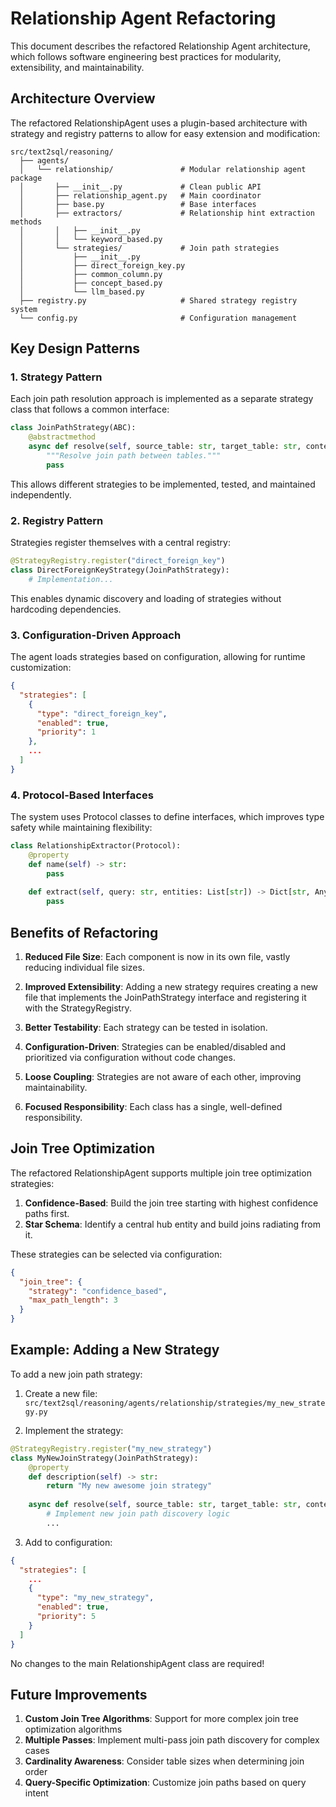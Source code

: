 # Relationship Agent Refactoring

This document describes the refactored Relationship Agent architecture, which follows software engineering best practices for modularity, extensibility, and maintainability.

## Architecture Overview

The refactored RelationshipAgent uses a plugin-based architecture with strategy and registry patterns to allow for easy extension and modification:

```
src/text2sql/reasoning/
  ├── agents/
  │   └── relationship/               # Modular relationship agent package
  │       ├── __init__.py             # Clean public API
  │       ├── relationship_agent.py   # Main coordinator
  │       ├── base.py                 # Base interfaces
  │       ├── extractors/             # Relationship hint extraction methods
  │       │   ├── __init__.py
  │       │   └── keyword_based.py
  │       └── strategies/             # Join path strategies 
  │           ├── __init__.py
  │           ├── direct_foreign_key.py
  │           ├── common_column.py
  │           ├── concept_based.py
  │           └── llm_based.py
  ├── registry.py                     # Shared strategy registry system
  └── config.py                       # Configuration management
```

## Key Design Patterns

### 1. Strategy Pattern

Each join path resolution approach is implemented as a separate strategy class that follows a common interface:

```python
class JoinPathStrategy(ABC):
    @abstractmethod
    async def resolve(self, source_table: str, target_table: str, context: Dict[str, Any]) -> Dict[str, Any]:
        """Resolve join path between tables."""
        pass
```

This allows different strategies to be implemented, tested, and maintained independently.

### 2. Registry Pattern

Strategies register themselves with a central registry:

```python
@StrategyRegistry.register("direct_foreign_key")
class DirectForeignKeyStrategy(JoinPathStrategy):
    # Implementation...
```

This enables dynamic discovery and loading of strategies without hardcoding dependencies.

### 3. Configuration-Driven Approach

The agent loads strategies based on configuration, allowing for runtime customization:

```json
{
  "strategies": [
    {
      "type": "direct_foreign_key",
      "enabled": true,
      "priority": 1
    },
    ...
  ]
}
```

### 4. Protocol-Based Interfaces

The system uses Protocol classes to define interfaces, which improves type safety while maintaining flexibility:

```python
class RelationshipExtractor(Protocol):
    @property
    def name(self) -> str:
        pass
    
    def extract(self, query: str, entities: List[str]) -> Dict[str, Any]:
        pass
```

## Benefits of Refactoring

1. **Reduced File Size**: Each component is now in its own file, vastly reducing individual file sizes.

2. **Improved Extensibility**: Adding a new strategy requires creating a new file that implements the JoinPathStrategy interface and registering it with the StrategyRegistry.

3. **Better Testability**: Each strategy can be tested in isolation.

4. **Configuration-Driven**: Strategies can be enabled/disabled and prioritized via configuration without code changes.

5. **Loose Coupling**: Strategies are not aware of each other, improving maintainability.

6. **Focused Responsibility**: Each class has a single, well-defined responsibility.

## Join Tree Optimization

The refactored RelationshipAgent supports multiple join tree optimization strategies:

1. **Confidence-Based**: Build the join tree starting with highest confidence paths first.
2. **Star Schema**: Identify a central hub entity and build joins radiating from it.

These strategies can be selected via configuration:

```json
{
  "join_tree": {
    "strategy": "confidence_based",
    "max_path_length": 3
  }
}
```

## Example: Adding a New Strategy

To add a new join path strategy:

1. Create a new file: `src/text2sql/reasoning/agents/relationship/strategies/my_new_strategy.py`

2. Implement the strategy:

```python
@StrategyRegistry.register("my_new_strategy")
class MyNewJoinStrategy(JoinPathStrategy):
    @property
    def description(self) -> str:
        return "My new awesome join strategy"
    
    async def resolve(self, source_table: str, target_table: str, context: Dict[str, Any]) -> Dict[str, Any]:
        # Implement new join path discovery logic
        ...
```

3. Add to configuration:

```json
{
  "strategies": [
    ...
    {
      "type": "my_new_strategy",
      "enabled": true,
      "priority": 5
    }
  ]
}
```

No changes to the main RelationshipAgent class are required!

## Future Improvements

1. **Custom Join Tree Algorithms**: Support for more complex join tree optimization algorithms
2. **Multiple Passes**: Implement multi-pass join path discovery for complex cases
3. **Cardinality Awareness**: Consider table sizes when determining join order
4. **Query-Specific Optimization**: Customize join paths based on query intent
